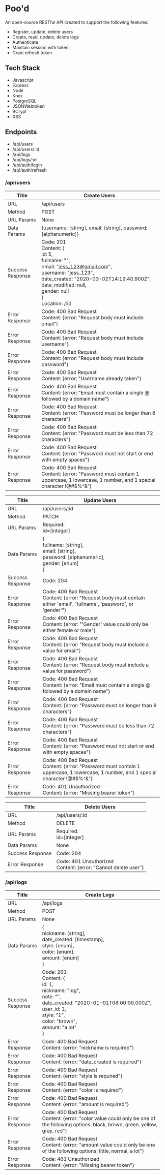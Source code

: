 # Poo'd

An open-source RESTful API created to support the following features:

- Register, update, delete users
- Create, read, update, delete logs
- Authenticate
- Maintain session with token
- Grant refresh token

## Tech Stack

- Javascript
- Express
- Node
- Knex
- PostgreSQL
- JSONWebtoken
- BCrypt
- XSS

## Endpoints

- /api/users
- /api/users/:id
- /api/logs
- /api/logs/:id
- /api/auth/login
- /api/auth/refresh

### /api/users

| Title            | Create Users                                                                                                                                                                                                              |
| ---------------- | ------------------------------------------------------------------------------------------------------------------------------------------------------------------------------------------------------------------------- |
| URL              | /api/users                                                                                                                                                                                                                |
| Method           | POST                                                                                                                                                                                                                      |
| URL Params       | None                                                                                                                                                                                                                      |
| Data Params      | {username: [string], email: [string], password: [alphanumeric]}                                                                                                                                                           |
| Success Response | Code: 201 <br>Content: {<br>id: 5,<br>fullname: "",<br>email: "jess_123@gmail.com",<br>username: "jess_123",<br>date_created: "2020-03-02T14:19:40.900Z",<br>date_modified: null,<br>gender: null<br>} <br>Location: /:id |
| Error Response   | Code: 400 Bad Request<br>Content: {error: "Request body must include email"}                                                                                                                                              |
| Error Response   | Code: 400 Bad Request<br>Content: {error: "Request body must include username"}                                                                                                                                           |
| Error Response   | Code: 400 Bad Request<br>Content: {error: "Request body must include password"}                                                                                                                                           |
| Error Response   | Code: 400 Bad Request<br>Content: {error: "Username already taken"}                                                                                                                                                       |
| Error Response   | Code: 400 Bad Request<br>Content: {error: "Email must contain a single @ followed by a domain name"}                                                                                                                      |
| Error Response   | Code: 400 Bad Request<br>Content: {error: "Password must be longer than 8 characters"}                                                                                                                                    |
| Error Response   | Code: 400 Bad Request<br>Content: {error: "Password must be less than 72 characters"}                                                                                                                                     |
| Error Response   | Code: 400 Bad Request<br>Content: {error: "Password must not start or end with empty spaces"}                                                                                                                             |
| Error Response   | Code: 400 Bad Request<br>Content: {error: "Password must contain 1 uppercase, 1 lowercase, 1 number, and 1 special character !@#\$%^&"}                                                                                   |

| Title            | Update Users                                                                                                                            |
| ---------------- | --------------------------------------------------------------------------------------------------------------------------------------- |
| URL              | /api/users/:id                                                                                                                          |
| Method           | PATCH                                                                                                                                   |
| URL Params       | Required:<br> id=[integer]                                                                                                              |
| Data Params      | {<br>fullname: [string],<br>email: [string],<br>password: [alphanumeric],<br>gender: [enum]<br>}                                        |
| Success Response | Code: 204                                                                                                                               |
| Error Response   | Code: 400 Bad Request<br>Content: {error: "Request body must contain either 'email', 'fullname', 'password', or 'gender'"}              |
| Error Response   | Code: 400 Bad Request<br>Content: {error: "'Gender' value could only be either female or male"}                                         |
| Error Response   | Code: 400 Bad Request<br>Content: {error: "Request body must include a value for email"}                                                |
| Error Response   | Code: 400 Bad Request<br>Content: {error: "Request body must include a value for password"}                                             |
| Error Response   | Code: 400 Bad Request<br>Content: {error: "Email must contain a single @ followed by a domain name"}                                    |
| Error Response   | Code: 400 Bad Request<br>Content: {error: "Password must be longer than 8 characters"}                                                  |
| Error Response   | Code: 400 Bad Request<br>Content: {error: "Password must be less than 72 characters"}                                                   |
| Error Response   | Code: 400 Bad Request<br>Content: {error: "Password must not start or end with empty spaces"}                                           |
| Error Response   | Code: 400 Bad Request<br>Content: {error: "Password must contain 1 uppercase, 1 lowercase, 1 number, and 1 special character !@#\$%^&"} |
| Error Response   | Code: 401 Unauthorized<br>Content: {error: "Missing bearer token"}                                                                      |

| Title            | Delete Users                                                     |
| ---------------- | ---------------------------------------------------------------- |
| URL              | /api/users/:id                                                   |
| Method           | DELETE                                                           |
| URL Params       | Required:<br> id=[integer]                                       |
| Data Params      | None                                                             |
| Success Response | Code: 204                                                        |
| Error Response   | Code: 401 Unauthorized<br>Content: {error: "Cannot delete user"} |

### /api/logs

| Title            | Create Logs                                                                                                                                                                              |
| ---------------- | ---------------------------------------------------------------------------------------------------------------------------------------------------------------------------------------- |
| URL              | /api/logs                                                                                                                                                                                |
| Method           | POST                                                                                                                                                                                     |
| URL Params       | None                                                                                                                                                                                     |
| Data Params      | {<br>nickname: [string],<br> date_created: [timestamp],<br> style: [enum],<br> color: [enum],<br> amount: [enum]<br>}                                                                    |
| Success Response | Code: 201<br>Content: {<br>id: 1,<br>nickname: "log",<br>note: "",<br>date_created: "2020-01-01T08:00:00.000Z",<br>user_id: 1,<br>style: "1",<br>color: "brown",<br>amount: "a lot"<br>} |
| Error Response   | Code: 400 Bad Request<br>Content: {error: "nickname is required"}                                                                                                                        |
| Error Response   | Code: 400 Bad Request<br>Content: {error: "date_created is required"}                                                                                                                    |
| Error Response   | Code: 400 Bad Request<br>Content: {error: "style is required"}                                                                                                                           |
| Error Response   | Code: 400 Bad Request<br>Content: {error: "color is required"}                                                                                                                           |
| Error Response   | Code: 400 Bad Request<br>Content: {error: "amount is required"}                                                                                                                          |  | Error Response | Code: 400 Bad Request<br>Content: {error: "style value could only be one of the following options: 1, 2, 3, 4, 5, 6, 7"} |
| Error Response   | Code: 400 Bad Request<br>Content: {error: "color value could only be one of the following options: black, brown, green, yellow, gray, red"}                                              |
| Error Response   | Code: 400 Bad Request<br>Content: {error: "amount value could only be one of the following options: little, normal, a lot"}                                                              |
| Error Response   | Code: 401 Unauthorized<br>Content: {error: "Missing bearer token"}                                                                                                                       |
